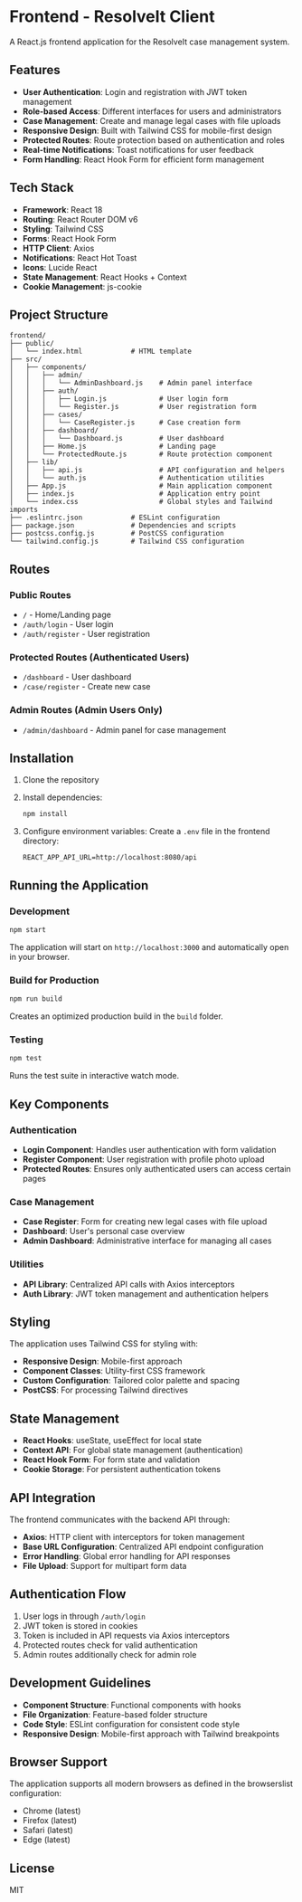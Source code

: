 # Frontend - ResolveIt Client

A React.js frontend application for the ResolveIt case management system.

## Features

- **User Authentication**: Login and registration with JWT token management
- **Role-based Access**: Different interfaces for users and administrators
- **Case Management**: Create and manage legal cases with file uploads
- **Responsive Design**: Built with Tailwind CSS for mobile-first design
- **Protected Routes**: Route protection based on authentication and roles
- **Real-time Notifications**: Toast notifications for user feedback
- **Form Handling**: React Hook Form for efficient form management

## Tech Stack

- **Framework**: React 18
- **Routing**: React Router DOM v6
- **Styling**: Tailwind CSS
- **Forms**: React Hook Form
- **HTTP Client**: Axios
- **Notifications**: React Hot Toast
- **Icons**: Lucide React
- **State Management**: React Hooks + Context
- **Cookie Management**: js-cookie

## Project Structure

```
frontend/
├── public/
│   └── index.html            # HTML template
├── src/
│   ├── components/
│   │   ├── admin/
│   │   │   └── AdminDashboard.js    # Admin panel interface
│   │   ├── auth/
│   │   │   ├── Login.js             # User login form
│   │   │   └── Register.js          # User registration form
│   │   ├── cases/
│   │   │   └── CaseRegister.js      # Case creation form
│   │   ├── dashboard/
│   │   │   └── Dashboard.js         # User dashboard
│   │   ├── Home.js                  # Landing page
│   │   └── ProtectedRoute.js        # Route protection component
│   ├── lib/
│   │   ├── api.js                   # API configuration and helpers
│   │   └── auth.js                  # Authentication utilities
│   ├── App.js                       # Main application component
│   ├── index.js                     # Application entry point
│   └── index.css                    # Global styles and Tailwind imports
├── .eslintrc.json            # ESLint configuration
├── package.json              # Dependencies and scripts
├── postcss.config.js         # PostCSS configuration
└── tailwind.config.js        # Tailwind CSS configuration
```

## Routes

### Public Routes

- `/` - Home/Landing page
- `/auth/login` - User login
- `/auth/register` - User registration

### Protected Routes (Authenticated Users)

- `/dashboard` - User dashboard
- `/case/register` - Create new case

### Admin Routes (Admin Users Only)

- `/admin/dashboard` - Admin panel for case management

## Installation

1. Clone the repository
2. Install dependencies:

   ```bash
   npm install
   ```

3. Configure environment variables:
   Create a `.env` file in the frontend directory:

   ```env
   REACT_APP_API_URL=http://localhost:8080/api
   ```

## Running the Application

### Development

```bash
npm start
```

The application will start on `http://localhost:3000` and automatically open in your browser.

### Build for Production

```bash
npm run build
```

Creates an optimized production build in the `build` folder.

### Testing

```bash
npm test
```

Runs the test suite in interactive watch mode.

## Key Components

### Authentication

- **Login Component**: Handles user authentication with form validation
- **Register Component**: User registration with profile photo upload
- **Protected Routes**: Ensures only authenticated users can access certain pages

### Case Management

- **Case Register**: Form for creating new legal cases with file upload
- **Dashboard**: User's personal case overview
- **Admin Dashboard**: Administrative interface for managing all cases

### Utilities

- **API Library**: Centralized API calls with Axios interceptors
- **Auth Library**: JWT token management and authentication helpers

## Styling

The application uses Tailwind CSS for styling with:

- **Responsive Design**: Mobile-first approach
- **Component Classes**: Utility-first CSS framework
- **Custom Configuration**: Tailored color palette and spacing
- **PostCSS**: For processing Tailwind directives

## State Management

- **React Hooks**: useState, useEffect for local state
- **Context API**: For global state management (authentication)
- **React Hook Form**: For form state and validation
- **Cookie Storage**: For persistent authentication tokens

## API Integration

The frontend communicates with the backend API through:

- **Axios**: HTTP client with interceptors for token management
- **Base URL Configuration**: Centralized API endpoint configuration
- **Error Handling**: Global error handling for API responses
- **File Upload**: Support for multipart form data

## Authentication Flow

1. User logs in through `/auth/login`
2. JWT token is stored in cookies
3. Token is included in API requests via Axios interceptors
4. Protected routes check for valid authentication
5. Admin routes additionally check for admin role

## Development Guidelines

- **Component Structure**: Functional components with hooks
- **File Organization**: Feature-based folder structure
- **Code Style**: ESLint configuration for consistent code style
- **Responsive Design**: Mobile-first approach with Tailwind breakpoints

## Browser Support

The application supports all modern browsers as defined in the browserslist configuration:

- Chrome (latest)
- Firefox (latest)
- Safari (latest)
- Edge (latest)

## License

MIT
